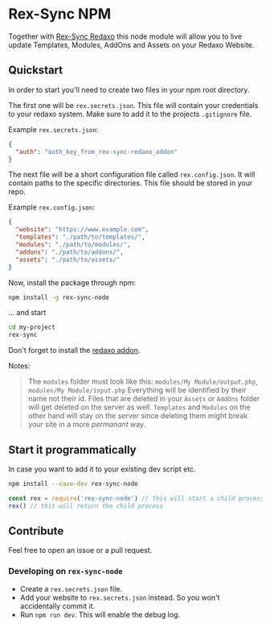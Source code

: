 # Rex-Sync NPM

Together with [Rex-Sync Redaxo](https://github.com/AndyBitz/rex-sync-redaxo) this node module will allow you to live update Templates, Modules, AddOns and Assets on your Redaxo Website.


## Quickstart

In order to start you'll need to create two files in your npm root directory.

The first one will be `rex.secrets.json`. This file will contain your credentials to your redaxo system. Make sure to add it to the projects `.gitignore` file.

Example `rex.secrets.json`:

```json
{
  "auth": "auth_key_from_rex-sync-redaxo_addon"
}
```

The next file will be a short configuration file called `rex.config.json`. It will contain paths to the specific directories. This file should be stored in your repo.

Example `rex.config.json`:

```json
{
  "website": "https://www.example.com",
  "templates": "./path/to/templates/",
  "modules": "./path/to/modules/",
  "addons": "./path/to/addons/",
  "assets": "./path/to/assets/"
}
```

Now, install the package through npm:

```bash
npm install -g rex-sync-node
```

... and start

```bash
cd my-project
rex-sync
```

Don't forget to install the [redaxo addon](https://github.com/AndyBitz/rex-sync-redaxo). 


Notes:

> The `modules` folder must look like this: `modules/My Module/output.php`, `modules/My Module/input.php`
> Everything will be identified by their name not their id.
> Files that are deleted in your `Assets` or `AddOns` folder will get deleted on the server as well.
> `Templates` and `Modules` on the other hand will stay on the server since deleting them might break your site in a more _permanant_ way.


## Start it programmatically

In case you want to add it to your existing dev script etc.

```bash
npm install --save-dev rex-sync-node
```

```js
const rex = require('rex-sync-node') // this will start a child process
rex() // this will return the child process
```


## Contribute

Feel free to open an issue or a pull request.


### Developing on `rex-sync-node`

* Create a `rex.secrets.json` file.
* Add your website to `rex.secrets.json` instead. So you won't accidentally commit it.
* Run `npm run dev`. This will enable the debug log.
